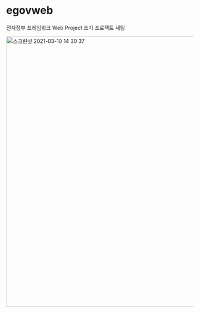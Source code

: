# egovweb
전자정부 프레임워크 Web Project 초기 프로젝트 세팅

<img width="724" alt="스크린샷 2021-03-10 14 30 37" src="https://user-images.githubusercontent.com/79901722/110581155-56c4de80-81ad-11eb-80f2-f900ea58bbc2.png">
